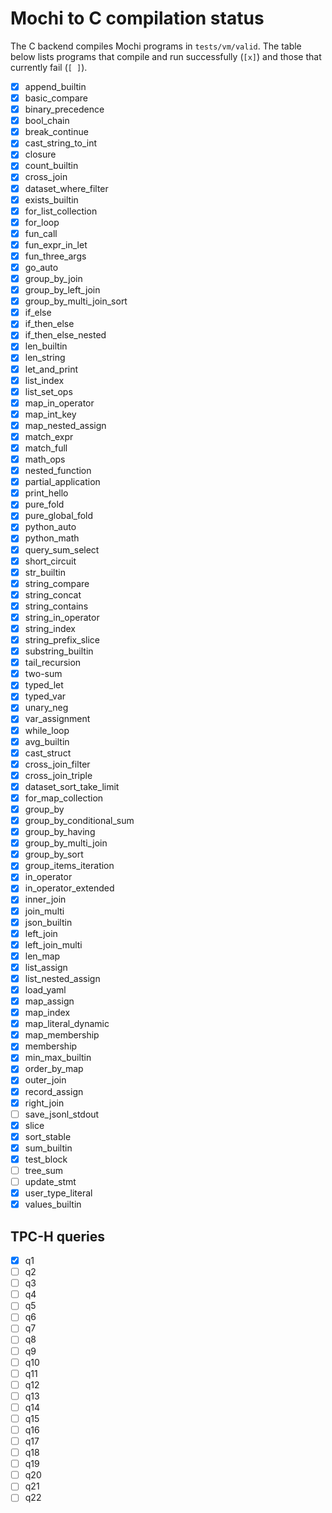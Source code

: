 # Mochi to C compilation status

The C backend compiles Mochi programs in `tests/vm/valid`. The table below lists programs that compile and run successfully (`[x]`) and those that currently fail (`[ ]`).

- [x] append_builtin
- [x] basic_compare
- [x] binary_precedence
- [x] bool_chain
- [x] break_continue
- [x] cast_string_to_int
- [x] closure
- [x] count_builtin
- [x] cross_join
- [x] dataset_where_filter
- [x] exists_builtin
- [x] for_list_collection
- [x] for_loop
- [x] fun_call
- [x] fun_expr_in_let
- [x] fun_three_args
- [x] go_auto
- [x] group_by_join
- [x] group_by_left_join
 - [x] group_by_multi_join_sort
- [x] if_else
- [x] if_then_else
- [x] if_then_else_nested
- [x] len_builtin
- [x] len_string
- [x] let_and_print
- [x] list_index
- [x] list_set_ops
- [x] map_in_operator
- [x] map_int_key
- [x] map_nested_assign
- [x] match_expr
- [x] match_full
- [x] math_ops
- [x] nested_function
- [x] partial_application
- [x] print_hello
- [x] pure_fold
- [x] pure_global_fold
- [x] python_auto
- [x] python_math
- [x] query_sum_select
- [x] short_circuit
- [x] str_builtin
- [x] string_compare
- [x] string_concat
- [x] string_contains
- [x] string_in_operator
- [x] string_index
- [x] string_prefix_slice
- [x] substring_builtin
- [x] tail_recursion
- [x] two-sum
- [x] typed_let
- [x] typed_var
- [x] unary_neg
- [x] var_assignment
- [x] while_loop
- [x] avg_builtin
- [x] cast_struct
- [x] cross_join_filter
- [x] cross_join_triple
 - [x] dataset_sort_take_limit
 - [x] for_map_collection
- [x] group_by
- [x] group_by_conditional_sum
- [x] group_by_having
- [x] group_by_multi_join
- [x] group_by_sort
 - [x] group_items_iteration
 - [x] in_operator
- [x] in_operator_extended
- [x] inner_join
- [x] join_multi
- [x] json_builtin
- [x] left_join
- [x] left_join_multi
- [x] len_map
 - [x] list_assign
 - [x] list_nested_assign
- [x] load_yaml
- [x] map_assign
- [x] map_index
- [x] map_literal_dynamic
- [x] map_membership
 - [x] membership
 - [x] min_max_builtin
- [x] order_by_map
- [x] outer_join
 - [x] record_assign
- [x] right_join
- [ ] save_jsonl_stdout
 - [x] slice
 - [x] sort_stable
 - [x] sum_builtin
 - [x] test_block
- [ ] tree_sum
- [ ] update_stmt
 - [x] user_type_literal
 - [x] values_builtin

## TPC-H queries

- [x] q1
- [ ] q2
- [ ] q3
- [ ] q4
- [ ] q5
- [ ] q6
- [ ] q7
- [ ] q8
- [ ] q9
- [ ] q10
- [ ] q11
- [ ] q12
- [ ] q13
- [ ] q14
- [ ] q15
- [ ] q16
- [ ] q17
- [ ] q18
- [ ] q19
- [ ] q20
- [ ] q21
- [ ] q22
